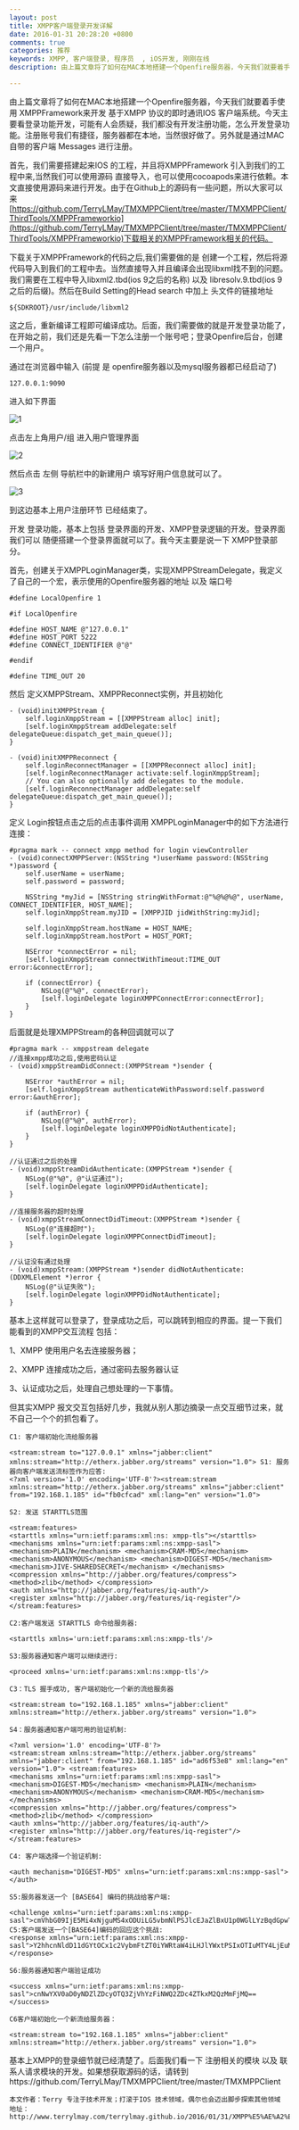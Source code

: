 ```yaml
---
layout: post
title: XMPP客户端登录开发详解
date: 2016-01-31 20:28:20 +0800
comments: true
categories: 推荐
keywords: XMPP, 客户端登录, 程序员  , iOS开发, 刚刚在线
description: 由上篇文章将了如何在MAC本地搭建一个Openfire服务器，今天我们就要着手使用 XMPPFramework来开发 基于XMPP 协议的即时通讯IOS 客户端系统。今天主要看登录功能开发，可能有人会质疑，我们都没有开发注册功能，怎么开发登录功能。注册账号我们有捷径，服务器都在本地，当然很好做了。另外就是通过MAC 自带的客户端 Messages 进行注册。

---
```


由上篇文章将了如何在MAC本地搭建一个Openfire服务器，今天我们就要着手使用 XMPPFramework来开发 基于XMPP 协议的即时通讯IOS 客户端系统。今天主要看登录功能开发，可能有人会质疑，我们都没有开发注册功能，怎么开发登录功能。注册账号我们有捷径，服务器都在本地，当然很好做了。另外就是通过MAC 自带的客户端 Messages 进行注册。

首先，我们需要搭建起来IOS 的工程，并且将XMPPFramework 引入到我们的工程中来,当然我们可以使用源码 直接导入，也可以使用cocoapods来进行依赖。本文直接使用源码来进行开发。由于在Github上的源码有一些问题，所以大家可以来[https://github.com/TerryLMay/TMXMPPClient/tree/master/TMXMPPClient/ThirdTools/XMPPFrameworkio](https://github.com/TerryLMay/TMXMPPClient/tree/master/TMXMPPClient/ThirdTools/XMPPFrameworkio)下载相关的XMPPFramework相关的代码。

下载关于XMPPFramework的代码之后,我们需要做的是 创建一个工程，然后将源代码导入到我们的工程中去。当然直接导入并且编译会出现libxml找不到的问题。我们需要在工程中导入libxml2.tbd(ios 9之后的名称) 以及 libresolv.9.tbd(ios 9之后的后缀)。然后在Build Setting的Head search 中加上 头文件的链接地址

	${SDKROOT}/usr/include/libxml2

这之后，重新编译工程即可编译成功。后面，我们需要做的就是开发登录功能了，在开始之前，我们还是先看一下怎么注册一个账号吧；登录Openfire后台，创建一个用户。

通过在浏览器中输入 (前提 是 openfire服务器以及mysql服务器都已经启动了)

	127.0.0.1:9090     

进入如下界面

![1](http://images.90159.com/1601/1.png)

点击左上角用户/组 进入用户管理界面

![2](http://images.90159.com/1601/2.png)

然后点击 左侧 导航栏中的新建用户 填写好用户信息就可以了。

![3](http://images.90159.com/1601/3.png)

到这边基本上用户注册环节 已经结束了。

开发 登录功能，基本上包括 登录界面的开发、XMPP登录逻辑的开发。登录界面我们可以 随便搭建一个登录界面就可以了。我今天主要是说一下 XMPP登录部分。

首先，创建关于XMPPLoginManager类，实现XMPPStreamDelegate，我定义了自己的一个宏，表示使用的Openfire服务器的地址 以及 端口号

	#define LocalOpenfire 1
	
	#if LocalOpenfire
	
	#define HOST_NAME @"127.0.0.1"
	#define HOST_PORT 5222
	#define CONNECT_IDENTIFIER @"@"
	
	#endif
	
	#define TIME_OUT 20

然后 定义XMPPStream、XMPPReconnect实例，并且初始化

	- (void)initXMPPStream {
	    self.loginXmppStream = [[XMPPStream alloc] init];
	    [self.loginXmppStream addDelegate:self delegateQueue:dispatch_get_main_queue()];
	}
	
	- (void)initXMPPReconnect {
	    self.loginReconnectManager = [[XMPPReconnect alloc] init];
	    [self.loginReconnectManager activate:self.loginXmppStream];
	    // You can also optionally add delegates to the module.
	    [self.loginReconnectManager addDelegate:self delegateQueue:dispatch_get_main_queue()];
	}

定义 Login按钮点击之后的点击事件调用 XMPPLoginManager中的如下方法进行连接：

	#pragma mark -- connect xmpp method for login viewController
	- (void)connectXMPPServer:(NSString *)userName password:(NSString *)password {
	    self.userName = userName;
	    self.password = password;
	
	    NSString *myJid = [NSString stringWithFormat:@"%@%@%@", userName, CONNECT_IDENTIFIER, HOST_NAME];
	    self.loginXmppStream.myJID = [XMPPJID jidWithString:myJid];
	
	    self.loginXmppStream.hostName = HOST_NAME;
	    self.loginXmppStream.hostPort = HOST_PORT;
	
	    NSError *connectError = nil;
	    [self.loginXmppStream connectWithTimeout:TIME_OUT error:&connectError];
	
	    if (connectError) {
	        NSLog(@"%@", connectError);
	        [self.loginDelegate loginXMPPConnectError:connectError];
	    }
	}

后面就是处理XMPPStream的各种回调就可以了

	#pragma mark -- xmppstream delegate
	//连接xmpp成功之后,使用密码认证
	- (void)xmppStreamDidConnect:(XMPPStream *)sender {
	
	    NSError *authError = nil;
	    [self.loginXmppStream authenticateWithPassword:self.password error:&authError];
	
	    if (authError) {
	        NSLog(@"%@", authError);
	        [self.loginDelegate loginXMPPDidNotAuthenticate];
	    }
	}
	
	//认证通过之后的处理
	- (void)xmppStreamDidAuthenticate:(XMPPStream *)sender {
	    NSLog(@"%@", @"认证通过");
	    [self.loginDelegate loginXMPPDidAuthenticate];
	}
	
	//连接服务器的超时处理
	- (void)xmppStreamConnectDidTimeout:(XMPPStream *)sender {
	    NSLog(@"连接超时");
	    [self.loginDelegate loginXMPPConnectDidTimeout];
	}
	
	//认证没有通过处理
	- (void)xmppStream:(XMPPStream *)sender didNotAuthenticate:(DDXMLElement *)error {
	    NSLog(@"认证失败");
	    [self.loginDelegate loginXMPPDidNotAuthenticate];
	}

基本上这样就可以登录了，登录成功之后，可以跳转到相应的界面。提一下我们 能看到的XMPP交互流程 包括：

1、XMPP 使用用户名去连接服务器；

2、XMPP 连接成功之后，通过密码去服务器认证

3、认证成功之后，处理自己想处理的一下事情。

但其实XMPP 报文交互包括好几步，我就从别人那边摘录一点交互细节过来，就不自己一个个的抓包看了。

	C1: 客户端初始化流给服务器 
	
	<stream:stream to="127.0.0.1" xmlns="jabber:client" 
	xmlns:stream="http://etherx.jabber.org/streams" version="1.0"> S1: 服务器向客户端发送流标签作为应答: 
	<?xml version='1.0' encoding='UTF-8'?><stream:stream 
	xmlns:stream="http://etherx.jabber.org/streams" xmlns="jabber:client" from="192.168.1.185" id="fb0cfcad" xml:lang="en" version="1.0"> 
	
	S2: 发送 STARTTLS范围 
	
	<stream:features> 
	<starttls xmlns="urn:ietf:params:xml:ns: xmpp-tls"></starttls> <mechanisms xmlns="urn:ietf:params:xml:ns:xmpp-sasl"> 
	<mechanism>PLAIN</mechanism> <mechanism>CRAM-MD5</mechanism> <mechanism>ANONYMOUS</mechanism> <mechanism>DIGEST-MD5</mechanism> <mechanism>JIVE-SHAREDSECRET</mechanism> </mechanisms> 
	<compression xmlns="http://jabber.org/features/compress"> 
	<method>zlib</method> </compression> 
	<auth xmlns="http://jabber.org/features/iq-auth"/> 
	<register xmlns="http://jabber.org/features/iq-register"/> </stream:features>  
	
	C2:客户端发送 STARTTLS 命令给服务器: 
	
	<starttls xmlns='urn:ietf:params:xml:ns:xmpp-tls'/> 
	
	S3:服务器通知客户端可以继续进行: 
	
	<proceed xmlns='urn:ietf:params:xml:ns:xmpp-tls'/> 
	
	C3：TLS 握手成功, 客户端初始化一个新的流给服务器
	
	<stream:stream to="192.168.1.185" xmlns="jabber:client" 
	xmlns:stream="http://etherx.jabber.org/streams" version="1.0">  
	
	S4：服务器通知客户端可用的验证机制: 
	
	<?xml version='1.0' encoding='UTF-8'?> 
	<stream:stream xmlns:stream="http://etherx.jabber.org/streams" 
	xmlns="jabber:client" from="192.168.1.185" id="ad6f53e8" xml:lang="en" version="1.0"> <stream:features> 
	<mechanisms xmlns="urn:ietf:params:xml:ns:xmpp-sasl"> <mechanism>DIGEST-MD5</mechanism> <mechanism>PLAIN</mechanism> 
	<mechanism>ANONYMOUS</mechanism> <mechanism>CRAM-MD5</mechanism> </mechanisms> 
	<compression xmlns="http://jabber.org/features/compress"> <method>zlib</method> </compression> 
	<auth xmlns="http://jabber.org/features/iq-auth"/> 
	<register xmlns="http://jabber.org/features/iq-register"/> </stream:features> 
	
	C4: 客户端选择一个验证机制: 
	
	<auth mechanism="DIGEST-MD5" xmlns="urn:ietf:params:xml:ns:xmpp-sasl"></auth> 
	
	S5:服务器发送一个 [BASE64] 编码的挑战给客户端: 
	
	<challenge xmlns="urn:ietf:params:xml:ns:xmpp-sasl">cmVhbG09IjE5Mi4xNjguMS4xODUiLG5vbmNlPSJlcEJaZlBxU1p0WGlLYzBqdGpwT0I1a01HMHdiY0hsUmNhOE52ZE9SIixxb3A9ImF1dGgiLGNoYXJzZXQ9dXRmLTgsYWxnb3JpdGhtPW1kNS1zZXNz</challenge>  C5:客户端发送一个[BASE64]编码的回应这个挑战: 
	<response xmlns="urn:ietf:params:xml:ns:xmpp-sasl">Y2hhcnNldD11dGYtOCx1c2VybmFtZT0iYWRtaW4iLHJlYWxtPSIxOTIuMTY4LjEuMTg1Iixub25jZT0iZXBCWmZQcVNadFhpS2MwanRqcE9CNWtNRzB3YmNIbFJjYThOdmRPUiIsbmM9MDAwMDAwMDEsY25vbmNlPSJMNDJ1SE1XK2piemh6N1hzdWRndHN1V1VIT2hNZmFLVUJpcU5iR1p2IixkaWdlc3QtdXJpPSJ4bXBwLzE5Mi4xNjguMS4xODUiLG1heGJ1Zj02NTUzNixyZXNwb25zZT1hN2JhMWZlOThiMDc2ZjUzZWUzNTczM2Q5NDMwODJlYSxxb3A9YXV0aCxhdXRoemlkPSJhZG1pbiI=</response> 
	
	S6:服务器通知客户端验证成功 
	
	<success xmlns="urn:ietf:params:xml:ns:xmpp-sasl">cnNwYXV0aD0yNDZlZDcyOTQ3ZjVhYzFiNWQ2ZDc4ZTkxM2QzMmFjMQ==</success> 
	
	C6客户端初始化一个新流给服务器： 
	
	<stream:stream to="192.168.1.185" xmlns="jabber:client" 
	xmlns:stream="http://etherx.jabber.org/streams" version="1.0">

基本上XMPP的登录细节就已经清楚了。后面我们看一下 注册相关的模块 以及 联系人请求模块的开发。如果想获取源码的话，请转到https://github.com/TerryLMay/TMXMPPClient/tree/master/TMXMPPClient

	本文作者：Terry 专注于技术开发；打滚于IOS 技术领域，偶尔也会迈出脚步探索其他领域
	地址：http://www.terrylmay.com/terrylmay.github.io/2016/01/31/XMPP%E5%AE%A2%E6%88%B7%E7%AB%AF%E7%99%BB%E5%BD%95%E5%BC%80%E5%8F%91%E8%AF%A6%E8%A7%A3/
